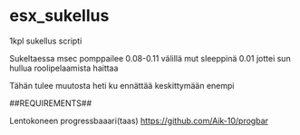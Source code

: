 # esx_sukellus
1kpl sukellus scripti


Sukeltaessa msec pomppailee 0.08-0.11 välillä mut sleeppinä 0.01 jottei sun hullua roolipelaamista haittaa

Tähän tulee muutosta heti ku ennättää keskittymään enempi


##REQUIREMENTS##

Lentokoneen progressbaaari(taas) https://github.com/Aik-10/progbar
